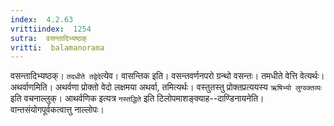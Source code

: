 ```yaml
---
index:  4.2.63
vrittiindex:  1254
sutra:  वसन्तादिभ्यष्ठक्
vritti:  balamanorama 
---
```


वसन्तादिभ्यष्ठक्। `तदधीते तद्वेदे`त्येव। वासन्तिक इति। वसन्तवर्णनपरो ग्रन्थो वसन्तः। तमधीते वेत्ति वेत्यर्थः। अथर्वाणमिति। अथर्वणा प्रोक्तो वेदो लक्षमया अथर्वा, तमित्यर्थः। वस्तुतस्तु प्रोक्तप्रत्ययस्य `ऋषिभ्यो लुग्वक्तव्यः` इति वचनाल्लुक्। आथर्वणिक इत्यत्र `नस्तद्धिते` इति टिलोपमाशङ्क्याह--दाण्डिनायनेति। वान्तसंयोगपूर्वकत्वात्तु नाल्लोपः। 

